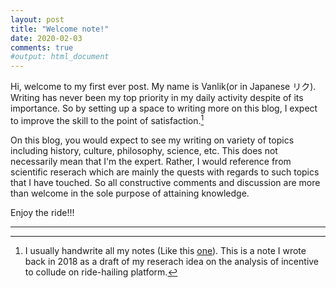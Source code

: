```yaml
---
layout: post
title: "Welcome note!"
date: 2020-02-03
comments: true
#output: html_document
---
```


Hi, welcome to my first ever post. My name is Vanlik(or in Japanese リク). Writing has never been my top priority in my daily activity despite of its importance. So by setting up a space to writing more on this blog, I expect to improve the skill to the point of satisfaction.[^1]

[^1]: I usually handwrite all my notes (Like this [one](https://drive.google.com/file/d/13H_1X5MR2p4hoSaOnkcxW446eN044wbd/view)). This is a note I wrote back in 2018 as a draft of my reserach idea on the analysis of incentive to collude on ride-hailing platform.

On this blog, you would expect to see my writing on variety of topics including history, culture, philosophy, science, etc. This does not necessarily mean that I'm the expert. Rather, I would reference from scientific reserach which are mainly the quests with regards to such topics that I have touched. So all constructive comments and discussion are more than welcome in the sole purpose of attaining knowledge. 

Enjoy the ride!!!

--------------------------------------------------------




